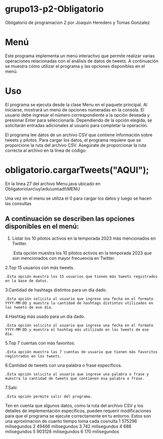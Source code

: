 # grupo13-p2-Obligatorio
Obligatorio de programacion 2 por Joaquin Heredero y Tomas Gonzalez
# Menú
Este programa implementa un menú interactivo que permite realizar varias operaciones relacionadas con el análisis de datos de tweets. A continuación se muestra cómo utilizar el programa y las opciones disponibles en el menú.

# Uso
El programa se ejecuta desde la clase Menu en el paquete principal. Al iniciarse, mostrará un menú de opciones numeradas en la consola. El usuario debe ingresar el número correspondiente a la opción deseada y presionar Enter para seleccionarla. Dependiendo de la opción elegida, se solicitarán entradas adicionales al usuario para completar la operación.

El programa lee datos de un archivo CSV que contiene información sobre tweets y pilotos. Para cargar los datos, el programa requiere que se proporcione la ruta del archivo CSV. Asegúrate de proporcionar la ruta correcta al archivo en la línea de código:
# obligatorio.cargarTweets("AQUI");
En la linea 27 del archivo Menu.java ubicado en Obligatorio\src\uy\edu\um\adt\MENU

Una vez en el menu se utiliza el 0 para cargar los datos y luego se hacen las consultas


## A continuación se describen las opciones disponibles en el menú:


1. Listar los 10 pilotos activos en la temporada 2023 más mencionados en Twitter.

	.Esta opción muestra los 10 pilotos activos en la temporada 2023 que son mencionados con mayor frecuencia en Twitter.

2.Top 15 usuarios con más tweets.

	.Esta opción muestra los 15 usuarios que tienen más tweets registrados en la base de datos.

3.Cantidad de hashtags distintos para un día dado.

	.Esta opción solicita al usuario que ingrese una fecha en el formato YYYY-MM-DD y muestra la cantidad de hashtags distintos utilizados en los tweets de ese día.

4.Hashtag más usado para un día dado.

	.Esta opción solicita al usuario que ingrese una fecha en el formato YYYY-MM-DD y muestra el hashtag más utilizado en los tweets de ese día.

5.Top 7 cuentas con más favoritos.

	.Esta opción muestra las 7 cuentas de usuario que tienen más favoritos registrados en los tweets.

6.Cantidad de tweets con una palabra o frase específicos.

	.Esta opción solicita al usuario que ingrese una palabra o frase y muestra la cantidad de tweets que contienen esa palabra o frase.

7.Salir.

	.Esta opción permite salir del programa.
 
Ten en cuenta que algunos datos, como la ruta del archivo CSV y los detalles de implementación específicos, pueden requerir modificaciones para que el programa se ejecute correctamente en tu entorno.
Estos son una aproximacion de cuanto tiempo toma cada cosnulta
1 575296 milisegundos
2 49466 milisegundos
3 742 milisegundos
4 688 milisegundos
5 903128 milisegundos
6 170 milisegundos
